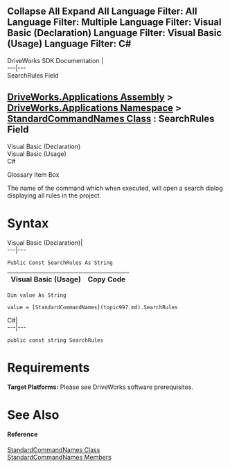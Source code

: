        

 Collapse All Expand All  Language Filter: All  Language Filter: Multiple  Language Filter: Visual Basic (Declaration) Language Filter: Visual Basic (Usage) Language Filter: C#  
---  
DriveWorks SDK Documentation  |   
---|---  
SearchRules Field   
  
[DriveWorks.Applications Assembly](topic13.md) > [DriveWorks.Applications Namespace](topic16.md) > [StandardCommandNames Class](topic997.md) : SearchRules Field  
---  
  
Visual Basic (Declaration)    
Visual Basic (Usage)    
C# 

Glossary Item Box

The name of the command which when executed, will open a search dialog displaying all rules in the project. 

# Syntax

Visual Basic (Declaration)|   
---|---  
      
    
    Public Const SearchRules As String  
  
Visual Basic (Usage)| Copy Code  
---|---  
      
    
    Dim value As String
     
    value = [StandardCommandNames](topic997.md).SearchRules  
  
C#|   
---|---  
      
    
    public const string SearchRules  
  
# Requirements

**Target Platforms:** Please see DriveWorks software prerequisites.

# See Also

#### Reference

[StandardCommandNames Class](topic997.md)   
[StandardCommandNames Members](topic998.md)


